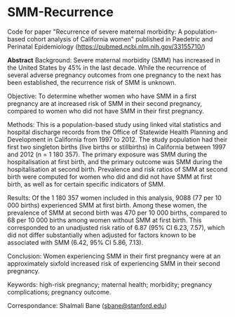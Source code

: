 # SMM-Recurrence


Code for paper "Recurrence of severe maternal morbidity: A population-based cohort analysis of California women" published in Paedetric and Perinatal Epidemiology 
(https://pubmed.ncbi.nlm.nih.gov/33155710/)

**Abstract**
Background: Severe maternal morbidity (SMM) has increased in the United States by 45% in the last decade. While the recurrence of several adverse pregnancy outcomes from one pregnancy to the next has been established, the recurrence risk of SMM is unknown.

Objective: To determine whether women who have SMM in a first pregnancy are at increased risk of SMM in their second pregnancy, compared to women who did not have SMM in their first pregnancy.

Methods: This is a population-based study using linked vital statistics and hospital discharge records from the Office of Statewide Health Planning and Development in California from 1997 to 2012. The study population had their first two singleton births (live births or stillbirths) in California between 1997 and 2012 (n = 1 180 357). The primary exposure was SMM during the hospitalisation at first birth, and the primary outcome was SMM during the hospitalisation at second birth. Prevalence and risk ratios of SMM at second birth were computed for women who did and did not have SMM at first birth, as well as for certain specific indicators of SMM.

Results: Of the 1 180 357 women included in this analysis, 9088 (77 per 10 000 births) experienced SMM at first birth. Among these women, the prevalence of SMM at second birth was 470 per 10 000 births, compared to 68 per 10 000 births among women without SMM at first birth. This corresponded to an unadjusted risk ratio of 6.87 (95% CI 6.23, 7.57), which did not differ substantially when adjusted for factors known to be associated with SMM (6.42, 95% CI 5.86, 7.13).

Conclusion: Women experiencing SMM in their first pregnancy were at an approximately sixfold increased risk of experiencing SMM in their second pregnancy.

Keywords: high-risk pregnancy; maternal health; morbidity; pregnancy complications; pregnancy outcome.

Correspondance: Shalmali Bane (sbane@stanford.edu)
